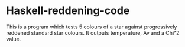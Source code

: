 # Haskell-reddening-code
This is a program which tests 5 colours of a star against progressively reddened standard star colours. It outputs temperature, Av and a Chi^2 value.
